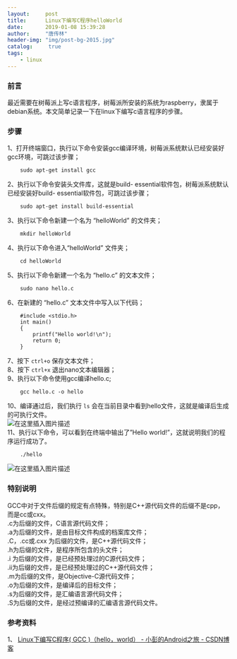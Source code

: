```yaml
---
layout:		post
title: 		Linux下编写C程序helloWorld
date: 		2019-01-08 15:39:28
author:		"唐传林"
header-img: "img/post-bg-2015.jpg"
catalog:	 true
tags:
    - linux
---
```

###  前言

最近需要在树莓派上写c语言程序，树莓派所安装的系统为raspberry，隶属于debian系统。本文简单记录一下在linux下编写c语言程序的步骤。

###  步骤

1、打开终端窗口，执行以下命令安装gcc编译环境，树莓派系统默认已经安装好gcc环境，可跳过该步骤；

    
```    
    sudo apt-get install gcc
```    

2、执行以下命令安装头文件库，这就是build- essential软件包，树莓派系统默认已经安装好build- essential软件包，可跳过该步骤；

    
```   
    sudo apt-get install build-essential
```    

3、执行以下命令新建一个名为 “helloWorld” 的文件夹；

    
```   
    mkdir helloWorld
```    

4、执行以下命令进入“helloWorld” 文件夹；

    
```    
    cd helloWorld
```   

5、执行以下命令新建一个名为 “hello.c” 的文本文件；

    
```  
    sudo nano hello.c
```    

6、在新建的 “hello.c” 文本文件中写入以下代码；

    
```    
    #include <stdio.h>
    int main()
    {
    	printf("Hello world!\n");
    	return 0;
    }
```   

7、按下 ` ctrl+o ` 保存文本文件；  
8、按下 ` ctrl+x ` 退出nano文本编辑器；  
9、执行以下命令使用gcc编译hello.c;

    
```    
    gcc hello.c -o hello
```    

10、编译通过后，我们执行 ` ls ` 会在当前目录中看到hello文件，这就是编译后生成的可执行文件。  
![在这里插入图片描述](https://img-blog.csdnimg.cn/20190108153630969.png)  
11、执行以下命令，可以看到在终端中输出了”Hello world!”，这就说明我们的程序运行成功了。

    
```    
    ./hello
```    

![在这里插入图片描述](https://img-blog.csdnimg.cn/20190108153710102.png)

###  特别说明

GCC中对于文件后缀的规定有点特殊，特别是C++源代码文件的后缀不是cpp，而是cc或cxx。  
.c为后缀的文件，C语言源代码文件；  
.a为后缀的文件，是由目标文件构成的档案库文件；  
.C，.cc或.cxx 为后缀的文件，是C++源代码文件；  
.h为后缀的文件，是程序所包含的头文件；  
.i 为后缀的文件，是已经预处理过的C源代码文件；  
.ii为后缀的文件，是已经预处理过的C++源代码文件；  
.m为后缀的文件，是Objective-C源代码文件；  
.o为后缀的文件，是编译后的目标文件；  
.s为后缀的文件，是汇编语言源代码文件；  
.S为后缀的文件，是经过预编译的汇编语言源代码文件。

###  参考资料

1、 [ Linux下编写C程序( GCC )（hello，world） - 小彭的Android之旅 - CSDN博客
](https://blog.csdn.net/geeker_12/article/details/10911275)

